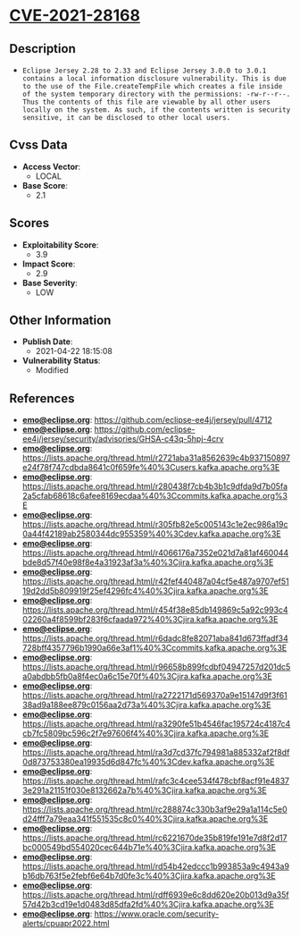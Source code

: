
# [CVE-2021-28168](https://cve.mitre.org/cgi-bin/cvename.cgi?name=CVE-2021-28168)

## Description

- `Eclipse Jersey 2.28 to 2.33 and Eclipse Jersey 3.0.0 to 3.0.1 contains a local information disclosure vulnerability. This is due to the use of the File.createTempFile which creates a file inside of the system temporary directory with the permissions: -rw-r--r--. Thus the contents of this file are viewable by all other users locally on the system. As such, if the contents written is security sensitive, it can be disclosed to other local users.`

## Cvss Data

- **Access Vector**:
  - LOCAL
- **Base Score**:
  - 2.1

## Scores

- **Exploitability Score**:
  - 3.9
- **Impact Score**:
  - 2.9
- **Base Severity**:
  - LOW

## Other Information

- **Publish Date**:
  - 2021-04-22 18:15:08
- **Vulnerability Status**:
  - Modified

## References

- **emo@eclipse.org**: https://github.com/eclipse-ee4j/jersey/pull/4712
- **emo@eclipse.org**: https://github.com/eclipse-ee4j/jersey/security/advisories/GHSA-c43q-5hpj-4crv
- **emo@eclipse.org**: https://lists.apache.org/thread.html/r2721aba31a8562639c4b937150897e24f78f747cdbda8641c0f659fe%40%3Cusers.kafka.apache.org%3E
- **emo@eclipse.org**: https://lists.apache.org/thread.html/r280438f7cb4b3b1c9dfda9d7b05fa2a5cfab68618c6afee8169ecdaa%40%3Ccommits.kafka.apache.org%3E
- **emo@eclipse.org**: https://lists.apache.org/thread.html/r305fb82e5c005143c1e2ec986a19c0a44f42189ab2580344dc955359%40%3Cdev.kafka.apache.org%3E
- **emo@eclipse.org**: https://lists.apache.org/thread.html/r4066176a7352e021d7a81af460044bde8d57f40e98f8e4a31923af3a%40%3Cjira.kafka.apache.org%3E
- **emo@eclipse.org**: https://lists.apache.org/thread.html/r42fef440487a04cf5e487a9707ef5119d2dd5b809919f25ef4296fc4%40%3Cjira.kafka.apache.org%3E
- **emo@eclipse.org**: https://lists.apache.org/thread.html/r454f38e85db149869c5a92c993c402260a4f8599bf283f6cfaada972%40%3Cjira.kafka.apache.org%3E
- **emo@eclipse.org**: https://lists.apache.org/thread.html/r6dadc8fe82071aba841d673ffadf34728bff4357796b1990a66e3af1%40%3Ccommits.kafka.apache.org%3E
- **emo@eclipse.org**: https://lists.apache.org/thread.html/r96658b899fcdbf04947257d201dc5a0abdbb5fb0a8f4ec0a6c15e70f%40%3Cjira.kafka.apache.org%3E
- **emo@eclipse.org**: https://lists.apache.org/thread.html/ra2722171d569370a9e15147d9f3f6138ad9a188ee879c0156aa2d73a%40%3Cjira.kafka.apache.org%3E
- **emo@eclipse.org**: https://lists.apache.org/thread.html/ra3290fe51b4546fac195724c4187c4cb7fc5809bc596c2f7e97606f4%40%3Cjira.kafka.apache.org%3E
- **emo@eclipse.org**: https://lists.apache.org/thread.html/ra3d7cd37fc794981a885332af2f8df0d873753380ea19935d6d847fc%40%3Cdev.kafka.apache.org%3E
- **emo@eclipse.org**: https://lists.apache.org/thread.html/rafc3c4cee534f478cbf8acf91e48373e291a21151f030e8132662a7b%40%3Cjira.kafka.apache.org%3E
- **emo@eclipse.org**: https://lists.apache.org/thread.html/rc288874c330b3af9e29a1a114c5e0d24fff7a79eaa341f551535c8c0%40%3Cjira.kafka.apache.org%3E
- **emo@eclipse.org**: https://lists.apache.org/thread.html/rc6221670de35b819fe191e7d8f2d17bc000549bd554020cec644b71e%40%3Cjira.kafka.apache.org%3E
- **emo@eclipse.org**: https://lists.apache.org/thread.html/rd54b42edccc1b993853a9c4943a9b16db763f5e2febf6e64b7d0fe3c%40%3Cjira.kafka.apache.org%3E
- **emo@eclipse.org**: https://lists.apache.org/thread.html/rdff6939e6c8dd620e20b013d9a35f57d42b3cd19e1d0483d85dfa2fd%40%3Cjira.kafka.apache.org%3E
- **emo@eclipse.org**: https://www.oracle.com/security-alerts/cpuapr2022.html
